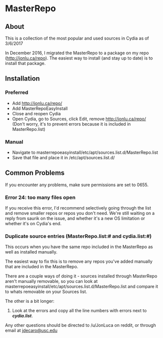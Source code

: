 # MasterRepo

## About
This is a collection of the most popular and used sources in Cydia as of 3/6/2017

In December 2016, I migrated the MasterRepo to a package on my repo (http://jonlu.ca/repo). The easiest way to install (and stay up to date) is to install that package.


## Installation

### Preferred
- Add http://jonlu.ca/repo/
- Add MasterRepoEasyInstall
- Close and reopen Cydia
- Open Cydia, go to Sources, click Edit, remove http://jonlu.ca/repo/ (Don't worry, it's to prevent errors because it is included in MasterRepo.list)

### Manual

- Navigate to masterrepoeasyinstall/etc/apt/sources.list.d/MasterRepo.list
- Save that file and place it in /etc/apt/sources.list.d/

## Common Problems

If you encounter any problems, make sure permissions are set to 0655.


### Error 24: too many files open

If you receive this error, I'd recommend selectively going through the list and remove smaller repos or repos you don't need. We're still waiting on a reply from saurik on the issue, and whether it's a new OS limitation or whether it's on Cydia's end. 

### Duplicate source entries (MasterRepo.list:# and cydia.list:#)

This occurs when you have the same repo included in the MasterRepo as well as installed manually.

The easiest way to fix this is to remove any repos you've added manually that are included in the MasterRepo. 

There are a couple ways of doing it - sources installed through MasterRepo aren't manually removable, so you can look at masterrepoeasyinstall/etc/apt/sources.list.d/MasterRepo.list and compare it to whats removable on your Sources list.

The other is a bit longer:

1. Look at the errors and copy all the line numbers with errors next to ***cydia.list***. 

Any other questions should be directed to /u/JonLuca on reddit, or through email at jdecaro@usc.edu
